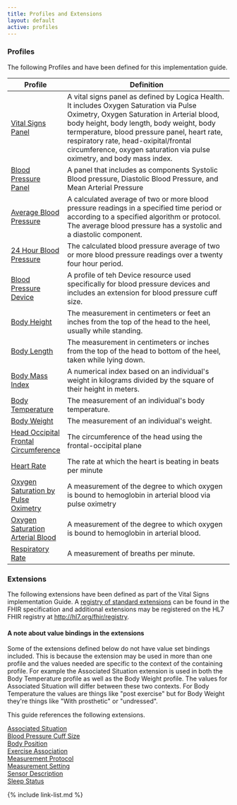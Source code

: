 ```yaml
---
title: Profiles and Extensions
layout: default
active: profiles
---
```

### Profiles

The following Profiles and have been defined for this implementation guide.

<div>
	<table class="grid">
		<thead>
			<tr>
			  <th width="25%">Profile</th>
			  <th width="75%">Definition</th>
			</tr>
		</thead>
		<tbody>
			<tr>
			  <td><a href="StructureDefinition-VitalSignsPanel.html">Vital Signs Panel</a></td>
			  <td>A vital signs panel as defined by Logica Health.  It includes Oxygen Saturation via Pulse Oximetry, Oxygen Saturation in Arterial blood, body height, body length, body weight, body termperature, blood pressure panel, heart rate, respiratory rate, head-oxipital/frontal circumference, oxygen saturation via pulse oximetry, and body mass index.</td>
			</tr>
			<tr>
			  <td><a href="StructureDefinition-BloodPressurePanel.html">Blood Pressure Panel</a></td>
			  <td>A panel that includes as components Systolic Blood pressure, Diastolic Blood Pressure, and Mean Arterial Pressure</td>
			</tr>
			<tr>
			  <td><a href="StructureDefinition-AverageBloodPressure.html">Average Blood Pressure</a></td>
			  <td>A calculated average of two or more blood pressure readings in a specified time period or according to a specified algorithm or protocol.  The average blood pressure has a systolic and a diastolic component.</td>
			</tr>
			<tr>
			  <td><a href="StructureDefinition-TwentyFourHourBloodPressure.html">24 Hour Blood Pressure</a></td>
			  <td>The calculated blood pressure average of two or more blood pressure readings over a twenty four hour period.</td>
			</tr>
			<tr>
			  <td><a href="StructureDefinition-BPDevice.html">Blood Pressure Device</a></td>
			  <td>A profile of teh Device resource used specifically for blood pressure devices and includes an extension for blood pressure cuff size.</td>
			</tr>
			<tr>
			  <td><a href="StructureDefinition-Height.html">Body Height</a></td>
			  <td>The measurement in centimeters or feet an inches from the top of the head to the heel, usually while standing.</td>
			</tr>
			<tr>
			  <td><a href="StructureDefinition-BodyLength.html">Body Length</a></td>
			  <td>The measurement in centimeters or inches from the top of the head to bottom of the heel, taken while lying down.</td>
			</tr>
			<tr>
			  <td><a href="StructureDefinition-BodyMassIndex.html">Body Mass Index</a></td>
			  <td>A numerical index based on an individual's weight in kilograms divided by the square of their height in meters.</td>
			</tr>
			<tr>
			  <td><a href="StructureDefinition-BodyTemperature.html">Body Temperature</a></td>
			  <td>The measurement of an individual's body temperature.</td>
			</tr>
			<tr>
			  <td><a href="StructureDefinition-BodyWeight.html">Body Weight</a></td>
			  <td>The measurement of an individual's weight.</td>
			</tr>
			<tr>
			  <td><a href="StructureDefinition-HeadOccipitalFrontalCircumference.html">Head Occipital Frontal Circumference</a></td>
			  <td>The circumference of the head using the frontal-occipital plane</td>
			</tr>
			<tr>
			  <td><a href="StructureDefinition-HeartRate.html">Heart Rate</a></td>
			  <td>The rate at which the heart is beating in beats per minute</td>
			</tr>
			<tr>
			  <td><a href="StructureDefinition-OxygenSaturationArterialBloodPulseOx.html">Oxygen Saturation by Pulse Oximetry</a></td>
			  <td>A measurement of the degree to which oxygen is bound to hemoglobin in arterial blood via pulse oximetry</td>
			</tr>
			<tr>
			  <td><a href="StructureDefinition-OxygenSaturationArterialBlood.html">Oxygen Saturation Arterial Blood</a></td>
			  <td>A measurement of the degree to which oxygen is bound to hemoglobin in arterial blood.</td>
			</tr>
			<tr>
			  <td><a href="StructureDefinition-RespiratoryRate.html">Respiratory Rate</a></td>
			  <td>A measurement of breaths per minute.</td>
			</tr>
		</tbody>
	</table>
</div>


### Extensions

The following extensions have been defined as part of the Vital Signs implementation Guide. A [registry of standard extensions]({{site.data.fhir.path}}extensibility-registry.html) can be found in the FHIR specification and additional extensions may be registered on the HL7 FHIR registry at http://hl7.org/fhir/registry.

#### A note about value bindings in the extensions

Some of the extensions defined below do not have value set bindings included.  This is because the extension may be used in more than one profile and the values needed are specific to the context of the containing profile.  For example the Associated Situation extension is used in both the Body Temperature profile as well as the Body Weight profile.  The values for Associated Situation will differ between these two contexts.  For Body Temperature the values are things like "post exercise" but for Body Weight they're things like "With prosthetic" or "undressed".

<div>
<p>This guide references the following extensions.</p>
<p>
<a href="StructureDefinition-AssociatedSituationExt.html">Associated Situation</a><br/>
<a href="StructureDefinition-BloodPressureCuffSizeExt.html">Blood Pressure Cuff Size</a><br/>
<a href="StructureDefinition-BodyPositionExt.html">Body Position</a><br/>
<a href="StructureDefinition-ExerciseAssociationExt.html">Exercise Association</a><br/>
<a href="StructureDefinition-MeasurementProtocolExt.html">Measurement Protocol</a><br/>
<a href="StructureDefinition-MeasurementSettingExt.html">Measurement Setting</a><br/>
<a href="StructureDefinition-SensorDescriptionExt.html">Sensor Description</a><br/>
<a href="StructureDefinition-SleepStatusExt.html">Sleep Status</a><br/>
</p>
</div>

{% include link-list.md %}